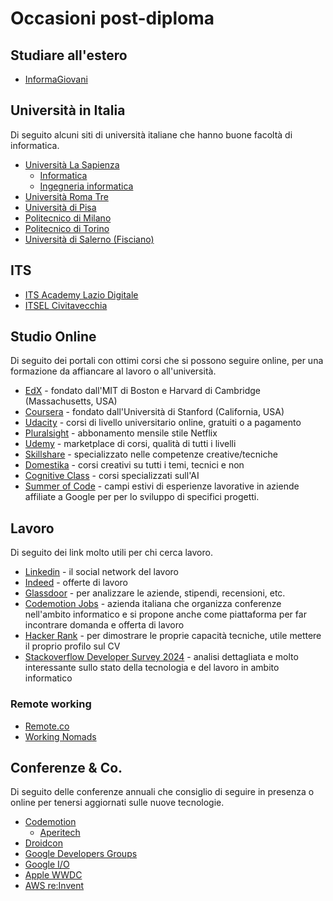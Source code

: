 # Occasioni post-diploma

## Studiare all'estero
- [InformaGiovani](https://www.informagiovaniroma.it/estero/)

## Università in Italia
Di seguito alcuni siti di università italiane che hanno buone facoltà di informatica.
- [Università La Sapienza](https://www.uniroma1.it/it/pagina-strutturale/corsi-e-iscrizioni)
  - [Informatica](https://corsidilaurea.uniroma1.it/it/corso/2022/29923/home)
  - [Ingegneria informatica](https://corsidilaurea.uniroma1.it/it/corso/2022/31810/home)
- [Università Roma Tre](https://www.inf.uniroma3.it/)
- [Università di Pisa](https://www.unipi.it/didattica/corsi/dottorati/scienze-ingegneristiche-ed-informatiche/informatica/)
- [Politecnico di Milano](http://www.poliorientami.polimi.it/come-si-accede/ingegneria/infografica/)
- [Politecnico di Torino](http://orienta.polito.it/it/iscrizione)
- [Università di Salerno (Fisciano)](https://web.unisa.it/didattica/immatricolazioni/informazioni)

## ITS
- [ITS Academy Lazio Digitale](https://www.laziodigital.it/)
- [ITSEL Civitavecchia](https://www.itsel.it/)

## Studio Online
Di seguito dei portali con ottimi corsi che si possono seguire online, per una formazione da affiancare al lavoro o all'università.
- [EdX](https://www.edx.org/) - fondato dall'MIT di Boston e Harvard di Cambridge (Massachusetts, USA)
- [Coursera](https://www.coursera.org) - fondato dall'Università di Stanford (California, USA)
- [Udacity](https://www.udacity.com/) - corsi di livello universitario online, gratuiti o a pagamento
- [Pluralsight](https://www.pluralsight.com/) - abbonamento mensile stile Netflix
- [Udemy](https://www.udemy.com/) - marketplace di corsi, qualità di tutti i livelli
- [Skillshare](https://www.skillshare.com/) - specializzato nelle competenze creative/tecniche
- [Domestika](https://www.domestika.org/) - corsi creativi su tutti i temi, tecnici e non
- [Cognitive Class](https://courses.cognitiveclass.ai/) - corsi specializzati sull'AI
- [Summer of Code](https://summerofcode.withgoogle.com/get-started/) - campi estivi di esperienze lavorative in aziende affiliate a Google per per lo sviluppo di specifici progetti.

## Lavoro
Di seguito dei link molto utili per chi cerca lavoro.
- [Linkedin](https://www.linkedin.com/) - il social network del lavoro
- [Indeed](https://it.indeed.com/?r=us) - offerte di lavoro
- [Glassdoor](https://www.glassdoor.it/) - per analizzare le aziende, stipendi, recensioni, etc.
- [Codemotion Jobs](https://www.codemotion.com/jobs/) - azienda italiana che organizza conferenze nell'ambito informatico e si propone anche come piattaforma per far incontrare domanda e offerta di lavoro
- [Hacker Rank](https://www.hackerrank.com/) - per dimostrare le proprie capacità tecniche, utile mettere il proprio profilo sul CV
- [Stackoverflow Developer Survey 2024](https://insights.stackoverflow.com/survey/2024) - analisi dettagliata e molto interessante sullo stato della tecnologia e del lavoro in ambito informatico

### Remote working
- [Remote.co](https://remote.co/)
- [Working Nomads](https://www.workingnomads.com/jobs)


## Conferenze & Co.
Di seguito delle conferenze annuali che consiglio di seguire in presenza o online per tenersi aggiornati sulle nuove tecnologie.

- [Codemotion](https://www.codemotion.com/)
  - [Aperitech](https://events.codemotion.com/meetups/) 
- [Droidcon](https://it.droidcon.com/)
- [Google Developers Groups](https://gdg.community.dev/)
- [Google I/O](https://events.google.com/io/)
- [Apple WWDC](https://developer.apple.com/wwdc21/)
- [AWS re:Invent](https://reinvent.awsevents.com/)

